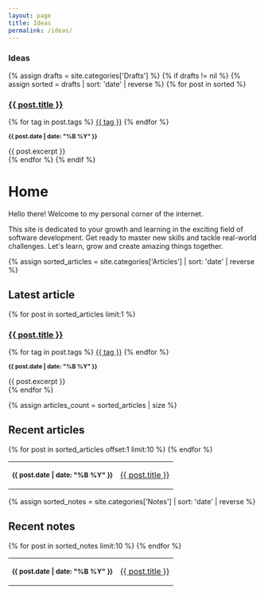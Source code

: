```yaml
---
layout: page
title: Ideas
permalink: /ideas/
---
```

### Ideas

{% assign drafts = site.categories['Drafts'] %}
{% if drafts != nil %}
{% assign sorted = drafts | sort: 'date' | reverse  %}
{% for post in sorted %}
  <article>
    <h3>
      <a href="{{ site.baseurl }}{{ post.url }}">{{ post.title }}</a>
    </h3>
    <div class="tags">
      {% for tag in post.tags %}
        <a class="tag" href="/tags/{{ tag }}">{{ tag }}</a>
      {% endfor %}
    </div>
    <p class="date"><small><strong>{{ post.date | date: "%B %Y" }}</strong></small></p>
    {{ post.excerpt }}
  </article>
{% endfor %}
{% endif %}

<h1> Home </h1>
<p>
Hello there! Welcome to my personal corner of the internet.
</p>
<p>
This site is dedicated to your growth and learning in the exciting field of software development. Get ready to master new skills and tackle real-world challenges.
Let's learn, grow and create amazing things together.
</p>

{% assign sorted_articles = site.categories['Articles'] | sort: 'date' | reverse  %}

<section class="latest">
  <h2> Latest article </h2>
  {% for post in sorted_articles limit:1 %}
    <article>
      <h3><a href="{{ post.url }}">{{ post.title }}</a></h3>
      <div class="tags">
      {% for tag in post.tags %}
      <a class="tag" href="/tags/{{ tag }}">{{ tag }}</a>
      {% endfor %}
      </div>
      <p class="date"><small><strong>{{ post.date | date: "%B %Y" }}</strong></small></p>
      {{ post.excerpt }}
    </article>
  {% endfor %}
</section>

{% assign articles_count = sorted_articles | size %}
<section class="recent">
    <h2> Recent articles </h2>
  <table>
    {% for post in sorted_articles offset:1 limit:10 %}
      <tr>
        <td class="date">
          <p><small><strong>{{ post.date | date: "%B %Y" }}</strong></small></p>
        </td>
        <td class="title">
          <a href="{{ post.url }}">{{ post.title }}</a>
        </td>
      </tr>
    {% endfor %}
  </table>
</section>

{% assign sorted_notes = site.categories['Notes'] | sort: 'date' | reverse  %}
<section class="recent">
    <h2> Recent notes </h2>
  <table>
    {% for post in sorted_notes limit:10 %}
      <tr>
        <td class="date">
          <p><small><strong>{{ post.date | date: "%B %Y" }}</strong></small></p>
        </td>
        <td class="title">
          <a href="{{ post.url }}">{{ post.title }}</a>
        </td>
      </tr>
    {% endfor %}
  </table>
</section>
